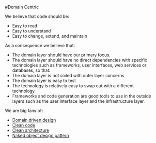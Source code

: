 #Domain Centric

We believe that code should be:
-	Easy to read
-	Easy to understand
-	Easy to change, extend, and maintain

As a consequence we believe that:
-	The domain layer should have our primary focus.
-	The domain layer should have no direct dependencies with specific technologies such as frameworks, user interfaces, web services or databases, so that:
  - The domain layer is not soiled with outer layer concerns
  - The domain layer is easy to test
  - The technology is relatively easy to swap out with a different technology.
-	Frameworks and code generation are good tools to use in the outside layers such as the user interface layer and the infrastructure layer.

We are big fans of:
-	[Domain driven design](https://www.google.com/search?q=domain+driven+design)
-	[Clean code](https://www.google.com/search?q=clean+code)
-	[Clean architecture](https://www.google.com/search?q=clean+architecture)
-	[Naked object design pattern](https://en.wikipedia.org/wiki/Naked_objects)
